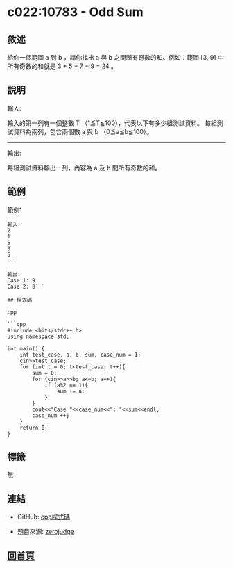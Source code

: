 
# c022:10783 - Odd Sum

## 敘述

給你一個範圍 a 到 b ，請你找出 a 與 b 之間所有奇數的和。例如：範圍 [3, 9] 中所有奇數的和就是 3 + 5 + 7 + 9 = 24 。

## 說明

輸入:

輸入的第一列有一個整數 T （1≦T≦100），代表以下有多少組測試資料。  每組測試資料為兩列，包含兩個數 a 與 b （0≦a≦b≦100）。

---

輸出:

每組測試資料輸出一列，內容為 a 及 b 間所有奇數的和。

## 範例

範例1

```text
輸入:
2
1
5
3
5
---

輸出:
Case 1: 9
Case 2: 8```

## 程式碼

cpp

```cpp
#include <bits/stdc++.h>
using namespace std;

int main() {
    int test_case, a, b, sum, case_num = 1;
    cin>>test_case;
    for (int t = 0; t<test_case; t++){
        sum = 0;
        for (cin>>a>>b; a<=b; a++){
            if (a%2 == 1){
                sum += a;
            }
        }
        cout<<"Case "<<case_num<<": "<<sum<<endl;
        case_num ++;
    }
    return 0;
}

```

## 標籤

無

## 連結

- GitHub: [cpp程式碼](https://github.com/henryleecode23/solve_record/blob/main/zerojudge/c022/main.cpp)

- 題目來源: [zerojudge](https://zerojudge.tw/ShowProblem?problemid=c022)

## [回首頁](https://henryleecode23.github.io/solve_record/)
